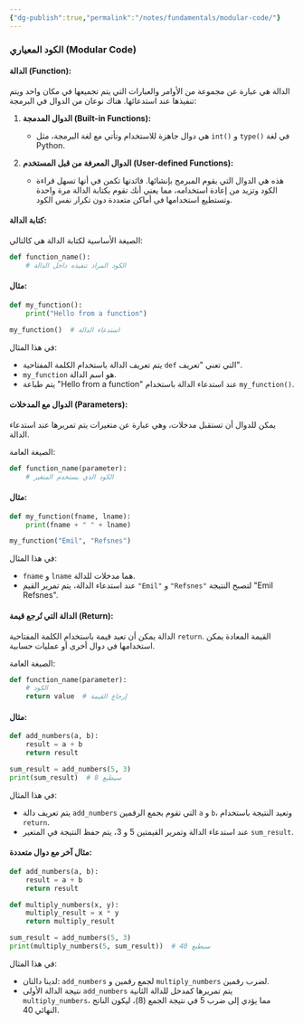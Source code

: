 ```yaml
---
{"dg-publish":true,"permalink":"/notes/fundamentals/modular-code/"}
---
```


### الكود المعياري (Modular Code)

#### **الدالة (Function):**
الدالة هي عبارة عن مجموعة من الأوامر والعبارات التي يتم تجميعها في مكان واحد ويتم تنفيذها عند استدعائها. هناك نوعان من الدوال في البرمجة:

1. **الدوال المدمجة (Built-in Functions):**
   - هي دوال جاهزة للاستخدام وتأتي مع لغة البرمجة، مثل `int()` و `type()` في لغة Python.
  
2. **الدوال المعرفة من قبل المستخدم (User-defined Functions):**
   - هذه هي الدوال التي يقوم المبرمج بإنشائها. فائدتها تكمن في أنها تسهل قراءة الكود وتزيد من إعادة استخدامه، مما يعني أنك تقوم بكتابة الدالة مرة واحدة وتستطيع استخدامها في أماكن متعددة دون تكرار نفس الكود.

#### كتابة الدالة:

الصيغة الأساسية لكتابة الدالة هي كالتالي:

```python
def function_name():
    # الكود المراد تنفيذه داخل الدالة
```

#### مثال:

```python
def my_function():
    print("Hello from a function")

my_function()  # استدعاء الدالة
```

في هذا المثال:
- يتم تعريف الدالة باستخدام الكلمة المفتاحية `def` التي تعني "تعريف".
- `my_function` هو اسم الدالة.
- يتم طباعة "Hello from a function" عند استدعاء الدالة باستخدام `my_function()`.

#### الدوال مع المدخلات (Parameters):

يمكن للدوال أن تستقبل مدخلات، وهي عبارة عن متغيرات يتم تمريرها عند استدعاء الدالة.

الصيغة العامة:

```python
def function_name(parameter):
    # الكود الذي يستخدم المتغير
```

#### مثال:

```python
def my_function(fname, lname):
    print(fname + " " + lname)

my_function("Emil", "Refsnes")
```

في هذا المثال:
- `fname` و `lname` هما مدخلات للدالة.
- عند استدعاء الدالة، يتم تمرير القيم `"Emil"` و `"Refsnes"` لتصبح النتيجة "Emil Refsnes".

#### الدالة التي تُرجع قيمة (Return):

الدالة يمكن أن تعيد قيمة باستخدام الكلمة المفتاحية `return`. القيمة المعادة يمكن استخدامها في دوال أخرى أو عمليات حسابية.

الصيغة العامة:

```python
def function_name(parameter):
    # الكود
    return value  # إرجاع القيمة
```

#### مثال:

```python
def add_numbers(a, b):
    result = a + b
    return result

sum_result = add_numbers(5, 3)
print(sum_result)  # سيطبع 8
```

في هذا المثال:
- يتم تعريف دالة `add_numbers` التي تقوم بجمع الرقمين `a` و `b`، وتعيد النتيجة باستخدام `return`.
- عند استدعاء الدالة وتمرير القيمتين 5 و 3، يتم حفظ النتيجة في المتغير `sum_result`.

#### مثال آخر مع دوال متعددة:

```python
def add_numbers(a, b):
    result = a + b
    return result

def multiply_numbers(x, y):
    multiply_result = x * y
    return multiply_result

sum_result = add_numbers(5, 3)
print(multiply_numbers(5, sum_result))  # سيطبع 40
```

في هذا المثال:
- لدينا دالتان: `add_numbers` لجمع رقمين و `multiply_numbers` لضرب رقمين.
- نتيجة الدالة الأولى `add_numbers` يتم تمريرها كمدخل للدالة الثانية `multiply_numbers`، مما يؤدي إلى ضرب 5 في نتيجة الجمع (8)، ليكون الناتج النهائي 40.